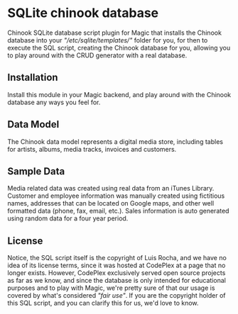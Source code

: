 # SQLite chinook database

Chinook SQLite database script plugin for Magic that installs the Chinook database into
your _"/etc/sqlite/templates/"_ folder for you, for then to execute the SQL script, creating
the Chinook database for you, allowing you to play around with the CRUD generator with a real
database.

## Installation

Install this module in your Magic backend, and play around with the Chinook database any ways
you feel for.

## Data Model

The Chinook data model represents a digital media store, including tables for artists, albums, media
tracks, invoices and customers.

## Sample Data

Media related data was created using real data from an iTunes Library. Customer and employee
information was manually created using fictitious names, addresses that can be located on Google maps,
and other well formatted data (phone, fax, email, etc.). Sales information is auto generated using
random data for a four year period.

## License

Notice, the SQL script itself is the copyright of Luis Rocha, and we have no idea of its license
terms, since it was hosted at CodePlex at a page that no longer exists. However, CodePlex exclusively
served open source projects as far as we know, and since the database is only intended for educational
purposes and to play with Magic, we're pretty sure of that our usage is covered by what's considered
_"fair use"_. If you are the copyright holder of this SQL script, and you can clarify this for us,
we'd love to know.
